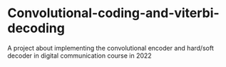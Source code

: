 # Convolutional-coding-and-viterbi-decoding
A project about implementing the convolutional encoder and  hard/soft decoder in digital communication course in 2022  
